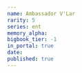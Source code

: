 ```yaml
---
name: Ambassador V'Lar
rarity: 5
series: ent
memory_alpha:
bigbook_tier: -1
in_portal: true
date:
published: true
---
```



